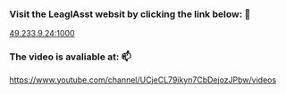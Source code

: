 ### Visit the LeaglAsst websit by clicking the link below:     👋

[49.233.9.24:1000](49.233.9.24:1000)


### The video is avaliable at:                                  📫
https://www.youtube.com/channel/UCjeCL79ikyn7CbDejozJPbw/videos
<!--
**legalasst/legalasst** is a ✨ _special_ ✨ repository because its `README.md` (this file) appears on your GitHub profile.

Here are some ideas to get you started:

- 🔭 I’m currently working on ...
- 🌱 I’m currently learning ...
- 👯 I’m looking to collaborate on ...
- 🤔 I’m looking for help with ...
- 💬 Ask me about ...
- 📫 How to reach me: ...
- 😄 Pronouns: ...
- ⚡ Fun fact: ...
-->
